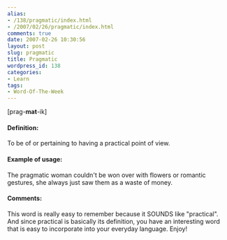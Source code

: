 ```yaml
---
alias:
- /138/pragmatic/index.html
- /2007/02/26/pragmatic/index.html
comments: true
date: 2007-02-26 10:30:56
layout: post
slug: pragmatic
title: Pragmatic
wordpress_id: 138
categories:
- Learn
tags:
- Word-Of-The-Week
---
```


[prag-**mat**-ik]  



#### Definition:


To be of or pertaining to having a practical point of view.



#### Example of usage:


The pragmatic woman couldn't be won over with flowers or romantic gestures, she always just saw them as a waste of money.



#### Comments:


This word is really easy to remember because it SOUNDS like "practical".  And since practical is basically its definition, you have an interesting word that is easy to incorporate into your everyday language.  Enjoy!
